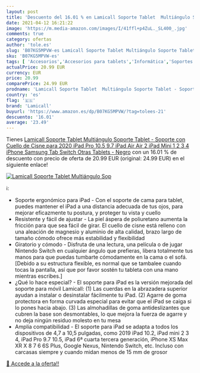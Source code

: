 ```yaml
---
layout: post
title: 'Descuento del 16.01 % en Lamicall Soporte Tablet  Multiángulo Sop'
date: 2021-04-12 16:21:22
image: 'https://m.media-amazon.com/images/I/41ffl+p4ZuL._SL400_.jpg'
comments: true
category: ofertas
author: 'tole.es'
slug: 'B07KG5MPVW-es Lamicall Soporte Tablet Multiángulo Soporte Tablet -...'
sku: 'B07KG5MPVW-es'
tags: [ 'Accesorios','Accesorios para tablets','Informática','Soportes para tablets','ipad','iphone','lamicall', ]
actualPrice: 20.99 EUR
currency: EUR
price: 20.99
comparePrice: 24.99 EUR
prodname: 'Lamicall Soporte Tablet  Multiángulo Soporte Tablet - Soporte con Cuello de Cisne para 2020 iPad Pro 10.5  9.7  iPad Air  Air 2  iPad Mini 1 2 3 4  iPhone  Samsung Tab  Switch  Otras Tablets - Negro'
country: 'es'
flag: '🇪🇸'
brand: 'Lamicall'
buyurl: 'https://www.amazon.es/dp/B07KG5MPVW/?tag=tolees-21'
descuento: '16.01'
average: '23.49'
---
```


Tienes [Lamicall Soporte Tablet  Multiángulo Soporte Tablet - Soporte con Cuello de Cisne para 2020 iPad Pro 10.5  9.7  iPad Air  Air 2  iPad Mini 1 2 3 4  iPhone  Samsung Tab  Switch  Otras Tablets - Negro](https://www.amazon.es/dp/B07KG5MPVW/?tag=tolees-21) con un 16.01 % de descuento con precio de oferta de 20.99 EUR (original: 24.99 EUR) en el siguiente enlace!

[![Lamicall Soporte Tablet  Multiángulo Sop](https://m.media-amazon.com/images/I/41ffl+p4ZuL._SL400_.jpg)](https://www.amazon.es/dp/B07KG5MPVW/?tag=tolees-21)

ℹ️:

- Soporte ergonómico para iPad - Con el soporte de cama para tablet, puedes mantener el iPad a una distancia adecuada de tus ojos, para mejorar eficazmente tu postura, y proteger tu vista y cuello
- Resistente y fácil de ajustar - La piel áspera de poliuretano aumenta la fricción para que sea fácil de girar. El cuello de cisne está relleno con una aleación de magnesio y aluminio de alta calidad, brazo largo de tamaño cómodo ofrece más estabilidad y flexibilidad
- Giratorio y cómodo - Disfruta de una lectura, una película o de jugar Nintendo Switch en cualquier ángulo que prefieras, libera totalmente tus manos para que puedas tumbarte cómodamente en la cama o el sofá. [Debido a su estructura flexible, es normal que se tambalee cuando tocas la pantalla, así que por favor sostén tu tableta con una mano mientras escribes.]
- ¿Qué lo hace especial? - El soporte para iPad es la versión mejorada del soporte para móvil Lamicall: (1) Las cuerdas en la abrazadera superior ayudan a instalar o desinstalar fácilmente tu iPad. (2) Agarre de goma protectora en forma curvada especial para evitar que el iPad se caiga si lo pones hacia abajo. (3) Las almohadillas de goma antideslizantes que cubren la base son desmontables, lo que mejora la fuerza de agarre y no deja ningún residuo molesto en tu mesa
- Amplia compatibilidad - El soporte para iPad se adapta a todos los dispositivos de 4,7 a 10,5 pulgadas, como 2019 iPad 10.2, iPad mini 2 3 4, iPad Pro 9.7 10.5, iPad 6ª cuarta tercera generación, iPhone XS Max XR X 8 7 6 6S Plus, Google Nexus, Nintendo Switch, etc. Incluso con carcasas siempre y cuando midan menos de 15 mm de grosor

[🛒 Accede a la oferta!!](https://www.amazon.es/dp/B07KG5MPVW/?tag=tolees-21)
